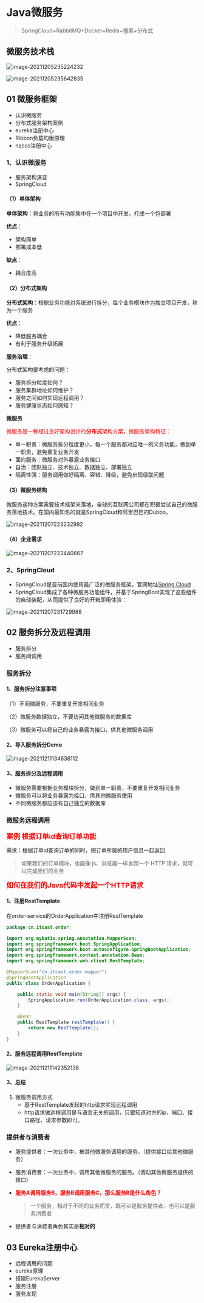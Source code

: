 # Java微服务

> SpringCloud+RabbitMQ+Docker+Redis+搜索+分布式

## 微服务技术栈

![image-20211205235224232](./img/image-20211205235224232.png)

![image-20211205235642835](./img/image-20211205235642835.png)

## 01 微服务框架

- 认识微服务
- 分布式服务架构案例
- eureka注册中心
- Ribbon负载均衡原理
- nacos注册中心

### 1、认识微服务

- 服务架构演变
- SpringCloud

#### （1）单体架构

**单体架构**：将业务的所有功能集中在一个项目中开发，打成一个包部署

**优点**：

- 架构简单
- 部署成本低

**缺点**：

- 耦合度高

#### （2）分布式架构

**分布式架构**：根据业务功能对系统进行拆分，每个业务模块作为独立项目开发，称为一个服务

**优点**：

- 降低服务耦合
- 有利于服务升级拓展

**服务治理**：

分布式架构要考虑的问题：

- 服务拆分粒度如何？
- 服务集群地址如何维护？
- 服务之间如何实现远程调用？
- 服务健康状态如何感知？

**微服务**

<font color='red'>微服务是一种经过良好架构设计的**分布式**架构方案，微服务架构特征：</font>

- 单一职责：微服务拆分粒度更小，每一个服务都对应唯一的义务功能，做到单一职责，避免重复业务开发
- 面向服务：微服务对外暴露业务接口
- 自治：团队独立、技术独立、数据独立、部署独立
- 隔离性强：服务调用做好隔离、容错、降级，避免出现级联问题

#### （3）微服务结构

微服务这种方案需要技术框架来落地，全球的互联网公司都在积极尝试自己的微服务落地技术。在国内最知名的就是SpringCloud和阿里巴巴的Dubbo。

![image-20211207223232992](./img/image-20211207223232992.png)

#### （4）企业需求

![image-20211207223440667](./img/image-20211207223440667.png)

### 2、SpringCloud

- SpringCloud是目前国内使用最广泛的微服务框架。官网地址[Spring Cloud](https://spring.io/projects/spring-cloud)
- SpringCloud集成了各种微服务功能组件，并基于SpringBoot实现了这些组件的自动装配，从而提供了良好的开箱即用体验：

![image-20211207231729988](./img/image-20211207231729988.png)

## 02 服务拆分及远程调用

- 服务拆分
- 服务间调用

### 服务拆分

#### 1、服务拆分注意事项

（1）不同微服务，不要重复开发相同业务

（2）微服务数据独立，不要访问其他微服务的数据库

（3）微服务可以将自己的业务暴露为接口，供其他微服务调用

#### 2、导入服务拆分Demo

![image-20211211134636112](img/image-20211211134636112.png)

#### 3、服务拆分及远程调用

- 微服务需要根据业务模块拆分，做到单一职责，不要重复开发相同业务
- 微服务可以将业务暴露为接口，供其他微服务使用
- 不同微服务都应该有自己独立的数据库

### 微服务远程调用

<font color='red' size='4px'><strong>案例 根据订单id查询订单功能</strong></font>

需求：根据订单id查询订单的同时，把订单所属的用户信息一起返回

> 如果我们的订单模块，也能像 js、浏览器一样发起一个 HTTP 请求，就可以完成我们的业务

<font color='red' size='4px'><strong>如何在我们的Java代码中发起一个HTTP请求</strong></font>

#### 1、注册RestTemplate

在order-service的OrderApplication中注册RestTemplate

```java
package cn.itcast.order;

import org.mybatis.spring.annotation.MapperScan;
import org.springframework.boot.SpringApplication;
import org.springframework.boot.autoconfigure.SpringBootApplication;
import org.springframework.context.annotation.Bean;
import org.springframework.web.client.RestTemplate;

@MapperScan("cn.itcast.order.mapper")
@SpringBootApplication
public class OrderApplication {

    public static void main(String[] args) {
        SpringApplication.run(OrderApplication.class, args);
    }

    @Bean
    public RestTemplate restTemplate() {
        return new RestTemplate();
    }
}
```

#### 2、服务远程调用RestTemplate

![image-20211211142352138](img/image-20211211142352138.png)

#### 3、总结

1. 微服务调用方式
   - 基于RestTemplate发起的http请求实现远程调用
   - http请求做远程调用是与语言无关的调用，只要知道对方的ip、端口、接口路径、请求参数即可。

### 提供者与消费者

- 服务提供者：一次业务中，被其他微服务调用的服务。（提供接口给其他微服务）

- 服务消费者：一次业务中，调用其他微服务的服务。（调动其他微服务提供的接口）

- <font color='red'><strong>服务A调用服务B，服务B调用服务C，那么服务B是什么角色？</strong></font>

  > 一个服务，相对于不同的业务而言，既可以是服务提供者，也可以是服务消费者

- 提供者与消费者角色其实是**相对的**

## 03 Eureka注册中心

- 远程调用的问题
- eureka原理
- 搭建EurekaServer
- 服务注册
- 服务发现

